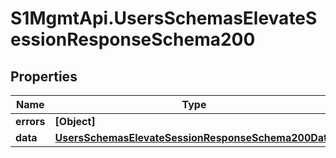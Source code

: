 # S1MgmtApi.UsersSchemasElevateSessionResponseSchema200

## Properties
Name | Type | Description | Notes
------------ | ------------- | ------------- | -------------
**errors** | **[Object]** | Errors | [optional] 
**data** | [**UsersSchemasElevateSessionResponseSchema200Data**](UsersSchemasElevateSessionResponseSchema200Data.md) |  | [optional] 


